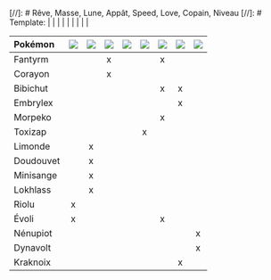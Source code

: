 [//]: # Rêve, Masse, Lune, Appât, Speed, Love, Copain, Niveau
[//]: # Template: | | | | | | | | |

|Pokémon|![](https://www.pokepedia.fr/images/b/b3/R%C3%AAve_Ball.png)|![](https://www.pokepedia.fr/images/8/8e/Masse_Ball.png)|![](https://www.pokepedia.fr/images/d/df/Lune_Ball.png)|![](https://www.pokepedia.fr/images/8/80/App%C3%A2t_Ball.png)|![](https://www.pokepedia.fr/images/0/03/Speed_Ball.png)|![](https://www.pokepedia.fr/images/0/0d/Love_Ball.png)|![](https://www.pokepedia.fr/images/c/c9/Copain_Ball.png)|![](https://www.pokepedia.fr/images/9/9d/Niveau_Ball.png)|
|:----------|:----------:|:----------:|:----------:|:----------:|:----------:|:----------:|:----------:|:----------:|
|Fantyrm  | | |x| | |x| | |
|Corayon  | | |x| | | | | |
|Bibichut | | | | | |x|x| |
|Embrylex | | | | | | |x| |
|Morpeko  | | | | | |x| | |
|Toxizap  | | | | |x| | | |
|Limonde  | |x| | | | | | |
|Doudouvet| |x| | | | | | |
|Minisange| |x| | | | | | |
|Lokhlass | |x| | | | | | |
|Riolu    |x| | | | | | | |
|Évoli    |x| | | | |x| | |
|Nénupiot | | | | | | | |x|
|Dynavolt | | | | | | | |x|
|Kraknoix | | | | | | |x| |
